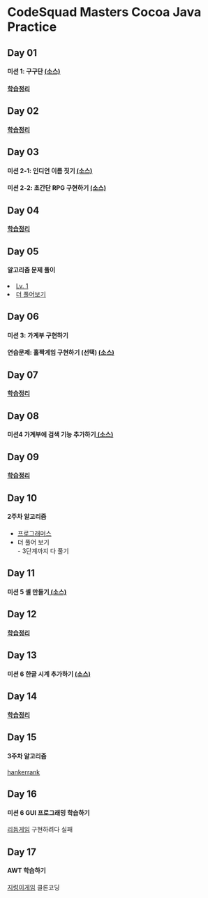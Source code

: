 <h1>CodeSquad Masters Cocoa Java Practice</h1>

<h2>Day 01</h2>

<h4>미션 1: 구구단 <a href="https://github.com/ehdrhelr/codesquad-cocoa-java/blob/master/src/day01/Gugudan.java">(소스)</a></h4>


<h4><a href="https://github.com/ehdrhelr/codesquad-cocoa-java/blob/master/src/day01/Summary.md">학습정리</a></h4>

<h2>Day 02</h2>

<h4><a href="https://www.notion.so/day02-b5c7d3b0fa2846d2a5214550f0d43093">학습정리</a><h4>

<h2>Day 03</h>
<h4>미션 2-1: 인디언 이름 짓기 <a href="https://github.com/ehdrhelr/codesquad-cocoa-java/tree/master/src/day03/indianNaming">(소스)</a></h4>

<h4>미션 2-2: 초간단 RPG 구현하기 <a href="https://github.com/ehdrhelr/codesquad-cocoa-java/tree/master/src/day03/rpg">(소스)</a></h4>

<h2>Day 04</h2>
<h4><a href="https://www.notion.so/day04-7a0d25758f3d4b759f5e25c878992d69">학습정리</a></h4>

<h2>Day 05</h2>
<h4>알고리즘 문제 풀이</h4>

<li><a href="https://github.com/ehdrhelr/codesquad-cocoa-java/tree/master/src/day05/lv1">Lv. 1</a></li>
<li><a href="https://github.com/ehdrhelr/codesquad-cocoa-java/tree/master/src/day05/more1">더 풀어보기</a></li>

<h2>Day 06</h2>
<h4>미션 3: 가계부 구현하기</h3>

<h4>연습문제: 홀짝게임 구현하기 (선택) <a href="https://github.com/ehdrhelr/codesquad-cocoa-java/tree/master/src/day06/game">(소스)</a></h4>

<h2>Day 07</h2>
<h4><a href="https://www.notion.so/day07-fd0a376d455f435585015e9e83778dca">학습정리</a></h4>

<h2>Day 08</h2>
<h4>미션4 가계부에 검색 기능 추가하기<a href="https://github.com/ehdrhelr/codesquad-cocoa-java/tree/master/src/day08"> (소스)</a></h4>

<h2>Day 09</h2>
<h4><a href="https://www.notion.so/day09-72121d3bed0540f1a5831f62d1c1fba4">학습정리</a></h4>

<h2>Day 10</h2>
<h4>2주차 알고리즘</h4>
<ul>
<li><a href="https://github.com/ehdrhelr/codesquad-cocoa-java/tree/master/src/day10">프로그래머스</a></li>
<li>더 풀어 보기</li>
    - 3단계까지 다 풀기
</ul>

<h2>Day 11</h2>
<h4>미션 5 셸 만들기<a href="https://github.com/ehdrhelr/codesquad-cocoa-java/tree/master/src/day11/shell"> (소스) </a></h4>

<h2>Day 12</h2>
<h4><a href="https://www.notion.so/day12-8e70aa8f93294f249a7d92021cafd2fd">학습정리</a></h4>

<h2>Day 13</h3>
<h4>미션 6 한글 시계 추가하기 <a href="https://github.com/ehdrhelr/codesquad-cocoa-java/tree/master/src/day13/shell">(소스)</a></h4>

<h2>Day 14</h4>
<h4><a href="https://www.notion.so/day14-32f651eb4bb9440da58a921547b4aec3">학습정리</a></h4>

<h2>Day 15</h2>
<h4>3주차 알고리즘</h4>

<a href="https://github.com/ehdrhelr/codesquad-cocoa-java/tree/master/src/day15">hankerrank</a>

<h2>Day 16</h2>
<h4>미션 6 GUI 프로그래밍 학습하기</h4>
<a href="https://github.com/ehdrhelr/codesquad-cocoa-java/tree/master/src/day16">리듬게임</a> 구현하려다 실패

<h2>Day 17</h2>
<h4>AWT 학습하기</h4>
<a href="https://github.com/ehdrhelr/codesquad-cocoa-java/tree/master/src/day17/snake">지렁이게임</a> 클론코딩